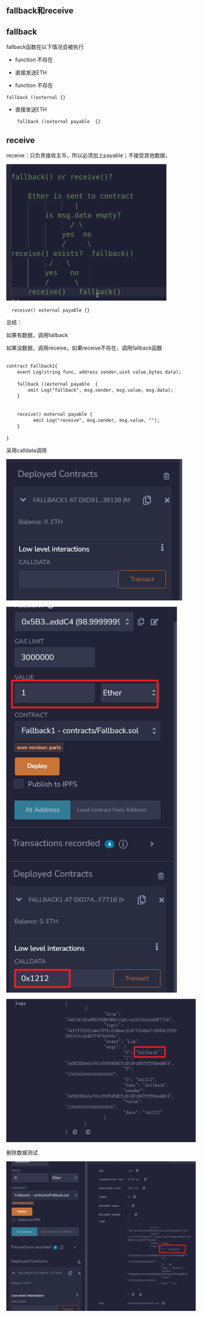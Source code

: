## fallback和receive

## fallback

fallback函数在以下情况会被执行

- function 不存在
- 直接发送ETH



- function 不存在

```
fallback ()external {}
```

- 直接发送ETH

```
    fallback ()external payable  {}
```

## receive

receive：只负责接收主币，所以必须加上payable；不接受其他数据，

![image-20231127152928299](assets\image-20231127152928299.png)

```solidity
  receive() external payable {}
```

总结：

如果有数据，调用fallback

如果没数据，调用receive，如果receive不存在，调用fallback函数

```solidity

contract Fallback1{
    event Log(string func, address sender,uint value,bytes data);

    fallback ()external payable  {
        emit Log("fallback", msg.sender, msg.value, msg.data);
    }

    
    receive() external payable {
          emit Log("receive", msg.sender, msg.value, "");
    }
    
}
```

采用calldata调用

![image-20231129163229188](assets\image-20231129163229188.png)

![image-20231129163423738](assets\image-20231129163423738.png)

![image-20231129163450998](assets\image-20231129163450998.png)



删除数据测试

![image-20231129163536486](assets\image-20231129163536486.png)
